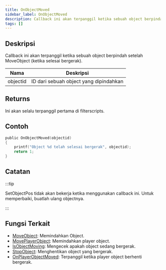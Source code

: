 ```yaml
---
title: OnObjectMoved
sidebar_label: OnObjectMoved
description: Callback ini akan terpanggil ketika sebuah object berpindah setelah MoveObject (ketika selesai bergerak).
tags: []
---
```


## Deskripsi

Callback ini akan terpanggil ketika sebuah object berpindah setelah MoveObject (ketika selesai bergerak).

| Nama     | Deskripsi                              |
| -------- | -------------------------------------- |
| objectid | ID dari sebuah object yang dipindahkan |

## Returns

Ini akan selalu terpanggil pertama di filterscripts.

## Contoh

```c
public OnObjectMoved(objectid)
{
    printf("Object %d telah selesai bergerak", objectid);
    return 1;
}
```

## Catatan

:::tip

SetObjectPos tidak akan bekerja ketika menggunakan callback ini. Untuk memperbaiki, buatlah ulang objectnya.

:::

## Fungsi Terkait

- [MoveObject](../functions/MoveObject.md): Memindahkan Object.
- [MovePlayerObject](../functions/MovePlayerObject.md): Memindahkan player object.
- [IsObjectMoving](../functions/IsObjectMoving.md): Mengecek apakah object sedang bergerak.
- [StopObject](../functions/StopObject.md): Menghentikan object yang bergerak.
- [OnPlayerObjectMoved](OnPlayerObjectMoved.md): Terpanggil ketika player object berhenti bergerak.

